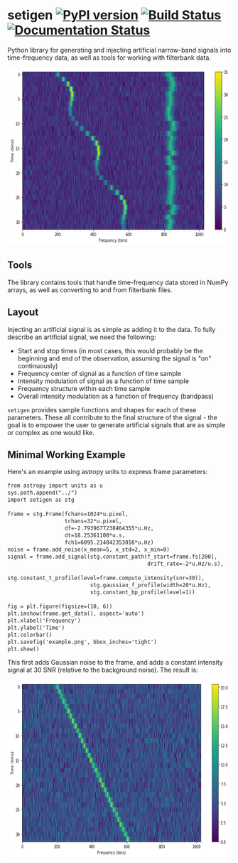 # setigen [![PyPI version](https://badge.fury.io/py/setigen.svg)](https://badge.fury.io/py/setigen) [![Build Status](https://travis-ci.org/bbrzycki/setigen.svg?branch=master)](https://travis-ci.org/bbrzycki/setigen) [![Documentation Status](https://readthedocs.org/projects/setigen/badge/?version=latest)](https://setigen.readthedocs.io/en/latest/?badge=latest)

Python library for generating and injecting artificial narrow-band signals into time-frequency data, as well as tools for working with filterbank data.

<p align="center">
<img src="doc/source/flashy_synthetic.png" alt="Synthetic sine modulated signal + synthetic RFI signal"
width="500" height="400"/>
</p>

## Tools
The library contains tools that handle time-frequency data stored in NumPy arrays, as well as converting to and from filterbank files.

## Layout

Injecting an artificial signal is as simple as adding it to the data. To fully describe an artificial signal, we need the following:

* Start and stop times (in most cases, this would probably be the beginning and end of the observation, assuming the signal is "on" continuously)
* Frequency center of signal as a function of time sample
* Intensity modulation of signal as a function of time sample
* Frequency structure within each time sample
* Overall intensity modulation as a function of frequency (bandpass)

`setigen` provides sample functions and shapes for each of these parameters. These all contribute to the final structure of the signal - the goal is to empower the user to generate artificial signals that are as simple or complex as one would like.

## Minimal Working Example

Here's an example using astropy units to express frame parameters:
```
from astropy import units as u
sys.path.append("../")
import setigen as stg

frame = stg.Frame(fchans=1024*u.pixel,
                  tchans=32*u.pixel,
                  df=-2.7939677238464355*u.Hz,
                  dt=18.25361108*u.s,
                  fch1=6095.214842353016*u.Hz)
noise = frame.add_noise(x_mean=5, x_std=2, x_min=0)
signal = frame.add_signal(stg.constant_path(f_start=frame.fs[200], 
                                            drift_rate=-2*u.Hz/u.s),
                          stg.constant_t_profile(level=frame.compute_intensity(snr=30)),
                          stg.gaussian_f_profile(width=20*u.Hz),
                          stg.constant_bp_profile(level=1))

fig = plt.figure(figsize=(10, 6))
plt.imshow(frame.get_data(), aspect='auto')
plt.xlabel('Frequency')
plt.ylabel('Time')
plt.colorbar()
plt.savefig('example.png', bbox_inches='tight')
plt.show()
```

This first adds Gaussian noise to the frame, and adds a constant intensity signal at 30 SNR (relative to the background noise). The result is:

<p align="center">
<img src="doc/source/example.png" alt="Example synthetic frame"
width="500" height="400"/>
</p>